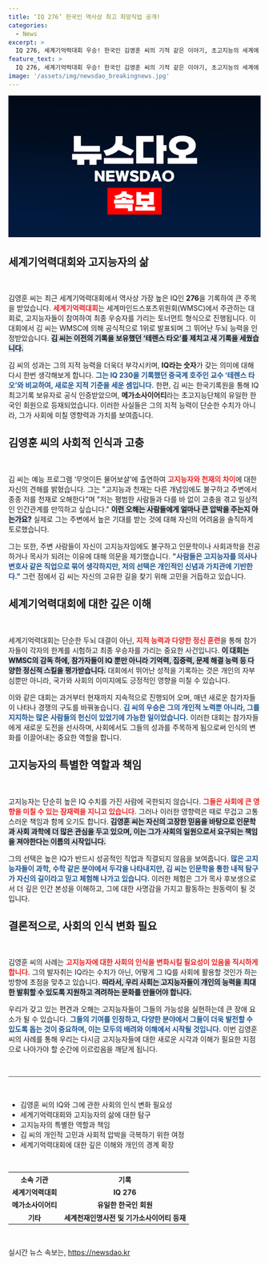 ```yaml
---
title: ‘IQ 276’ 한국인 역사상 최고 희망직업 공개!
categories:
  - News
excerpt: >
  IQ 276, 세계기억력대회 우승! 한국인 김영훈 씨의 기적 같은 이야기, 초고지능의 세계에 도전하는 그의 고충과 목사로서의 새로운 꿈이 궁금하다. 클릭해서 확인해보세요!
feature_text: >
  IQ 276, 세계기억력대회 우승! 한국인 김영훈 씨의 기적 같은 이야기, 초고지능의 세계에 도전하는 그의 고충과 목사로서의 새로운 꿈이 궁금하다. 클릭해서 확인해보세요!
image: '/assets/img/newsdao_breakingnews.jpg'
---
```


<p><img src="/assets/img/newsdao_breakingnews.jpg" alt="ontimetimes 속보" /></p>

<h2 data-ke-size="size26">세계기억력대회와 고지능자의 삶</h2>

<p data-ke-size="size16">&nbsp;</p>

<p>김영훈 씨는 최근 세계기억력대회에서 역사상 가장 높은 IQ인 <strong>276</strong>을 기록하여 큰 주목을 받았습니다. <b><span style="color: #ee2323;">세계기억력대회</span></b>는 세계마인드스포츠위원회(WMSC)에서 주관하는 대회로, 고지능자들이 참여하여 최종 우승자를 가리는 토너먼트 형식으로 진행됩니다. 이 대회에서 김 씨는 WMSC에 의해 공식적으로 1위로 발표되며 그 뛰어난 두뇌 능력을 인정받았습니다. <b><span style="background-color: #21538527;">김 씨는 이전의 기록을 보유했던 ‘테렌스 타오’를 제치고 새 기록을 세웠습니다.</span></b> </p>

<p>김 씨의 성과는 그의 지적 능력을 더욱더 부각시키며, <strong>IQ라는 숫자</strong>가 갖는 의미에 대해 다시 한번 생각해보게 합니다. <b><span style="color: #1a5490;">그는 IQ 230을 기록했던 중국계 호주인 교수 ‘테렌스 타오’와 비교하여, 새로운 지적 기준을 세운 셈입니다.</span></b> 한편, 김 씨는 한국기록원을 통해 IQ 최고기록 보유자로 공식 인증받았으며, <b>메가소사이어티</b>라는 초고지능단체의 유일한 한국인 회원으로 등재되었습니다. 이러한 사실들은 그의 지적 능력이 단순한 수치가 아니라, 그가 사회에 미칠 영향력과 가치를 보여줍니다.</p>

<h2 data-ke-size="size26">김영훈 씨의 사회적 인식과 고충</h2>

<p data-ke-size="size16">&nbsp;</p>

<p>김 씨는 예능 프로그램 ‘무엇이든 물어보살’에 출연하여 <b><span style="color: #ee2323;">고지능자와 천재의 차이</span></b>에 대한 자신의 견해를 밝혔습니다. 그는 "고지능과 천재는 다른 개념임에도 불구하고 주변에서 종종 저를 천재로 오해한다"며 "저는 평범한 사람들과 다를 바 없이 고충을 겪고 일상적인 인간관계를 만끽하고 싶습니다."</b> <b><span style="background-color: #21538527;">이런 오해는 사람들에게 얼마나 큰 압박을 주는지 아는가요?</span></b> 실제로 그는 주변에서 높은 기대를 받는 것에 대해 자신의 어려움을 솔직하게 토로했습니다.</p>

<p>그는 또한, 주변 사람들이 자신이 고지능자임에도 불구하고 인문학이나 사회과학을 전공하거나 목사가 되려는 이유에 대해 의문을 제기했습니다. <b><span style="color: #1a5490;">"사람들은 고지능자를 의사나 변호사 같은 직업으로 묶어 생각하지만, 저의 선택은 개인적인 신념과 가치관에 기반한다."</span></b> 그런 점에서 김 씨는 자신의 고유한 길을 찾기 위해 고민을 거듭하고 있습니다.</p>

<h2 data-ke-size="size26">세계기억력대회에 대한 깊은 이해</h2>

<p data-ke-size="size16">&nbsp;</p>

<p>세계기억력대회는 단순한 두뇌 대결이 아닌, <b><span style="color: #ee2323;">지적 능력과 다양한 정신 훈련</span></b>을 통해 참가자들이 각자의 한계를 시험하고 최종 우승자를 가리는 중요한 사건입니다. <b><span style="background-color: #21538527;">이 대회는 WMSC의 감독 하에, 참가자들이 IQ 뿐만 아니라 기억력, 집중력, 문제 해결 능력 등 다양한 정신적 스킬을 평가받습니다.</span></b> 대회에서 뛰어난 성적을 기록하는 것은 개인의 자부심뿐만 아니라, 국가와 사회의 이미지에도 긍정적인 영향을 미칠 수 있습니다.</p>

<p>이와 같은 대회는 과거부터 현재까지 지속적으로 진행되어 오며, 매년 새로운 참가자들이 나타나 경쟁의 구도를 바꿔놓습니다. <b><span style="color: #1a5490;">김 씨의 우승은 그의 개인적 노력뿐 아니라, 그를 지지하는 많은 사람들의 헌신이 있었기에 가능한 일이었습니다.</span></b> 이러한 대회는 참가자들에게 새로운 도전을 선사하며, 사회에서도 그들의 성과를 주목하게 됨으로써 인식의 변화를 이끌어내는 중요한 역할을 합니다.</p>

<h2 data-ke-size="size26">고지능자의 특별한 역할과 책임</h2>

<p data-ke-size="size16">&nbsp;</p>

<p>고지능자는 단순히 높은 IQ 수치를 가진 사람에 국한되지 않습니다. <b><span style="color: #ee2323;">그들은 사회에 큰 영향을 미칠 수 있는 잠재력을 지니고 있습니다.</span></b> 그러나 이러한 영향력은 때로 무겁고 고통스러운 책임과 함께 오기도 합니다. <b><span style="background-color: #21538527;">김영훈 씨는 자신의 고장한 믿음을 바탕으로 인문학과 사회 과학에 더 많은 관심을 두고 있으며, 이는 그가 사회의 일원으로서 요구되는 책임을 져야한다는 이름의 시작입니다.</span></b> </p>

<p>그의 선택은 높은 IQ가 반드시 성공적인 직업과 직결되지 않음을 보여줍니다. <b><span style="color: #1a5490;">많은 고지능자들이 과학, 수학 같은 분야에서 두각을 나타내지만, 김 씨는 인문학을 통한 내적 탐구가 자신의 길이라고 믿고 체험해 나가고 있습니다.</span></b> 이러한 체험은 그가 목사 후보생으로서 더 깊은 인간 본성을 이해하고, 그에 대한 사명감을 가지고 활동하는 원동력이 될 것입니다.</p>

<h2 data-ke-size="size26">결론적으로, 사회의 인식 변화 필요</h2>

<p data-ke-size="size16">&nbsp;</p>

<p>김영훈 씨의 사례는 <b><span style="color: #ee2323;">고지능자에 대한 사회의 인식을 변화시킬 필요성이 있음을 직시하게 합니다.</span></b> 그의 발자취는 IQ라는 수치가 아닌, 어떻게 그 IQ를 사회에 활용할 것인가 하는 방향에 초점을 맞추고 있습니다. <b><span style="background-color: #21538527;">따라서, 우리 사회는 고지능자들이 개인의 능력을 최대한 발휘할 수 있도록 지원하고 격려하는 문화를 만들어야 합니다.</span></b> </p>

<p>우리가 갖고 있는 편견과 오해는 고지능자들이 그들의 가능성을 실현하는데 큰 장애 요소가 될 수 있습니다. <b><span style="color: #1a5490;">그들의 기여를 인정하고, 다양한 분야에서 그들이 더욱 발전할 수 있도록 돕는 것이 중요하며, 이는 모두의 배려와 이해에서 시작될 것입니다.</span></b> 이번 김영훈 씨의 사례를 통해 우리는 다시금 고지능자들에 대한 새로운 시각과 이해가 필요한 지점으로 나아가야 할 순간에 이르렀음을 깨닫게 됩니다.</p>

<p data-ke-size="size16">&nbsp;</p>

<hr style="height:1px; border:none; background-color:#555555;"/>

<p data-ke-size="size16">&nbsp;</p>

<ul>
    <li>김영훈 씨의 IQ와 그에 관한 사회의 인식 변화 필요성</li>
    <li>세계기억력대회와 고지능자의 삶에 대한 탐구</li>
    <li>고지능자의 특별한 역할과 책임</li>
    <li>김 씨의 개인적 고민과 사회적 압박을 극복하기 위한 여정</li>
    <li>세계기억력대회에 대한 깊은 이해와 개인의 경계 확장</li>
</ul>

<p data-ke-size="size16">&nbsp;</p>

<table style="width:100%; border-collapse:collapse;">
    <tr>
        <th style="text-align: center; height: 17px;"><b>소속 기관</b></th>
        <th style="text-align: center; height: 17px;"><b>기록</b></th>
    </tr>
    <tr>
        <td style="text-align: center; height: 17px;"><b>세계기억력대회</b></td>
        <td style="text-align: center; height: 17px;"><b>IQ 276</b></td>
    </tr>
    <tr>
        <td style="text-align: center; height: 17px;"><b>메가소사이어티</b></td>
        <td style="text-align: center; height: 17px;"><b>유일한 한국인 회원</b></td>
    </tr>
    <tr>
        <td style="text-align: center; height: 17px;"><b>기타</b></td>
        <td style="text-align: center; height: 17px;"><b>세계천재인명사전 및 기가소사이어티 등재</b></td>
    </tr>
</table>

<p data-ke-size="size16">&nbsp;</p>
실시간 뉴스 속보는, <a href="https://newsdao.kr" rel="dofollow">https://newsdao.kr</a>


